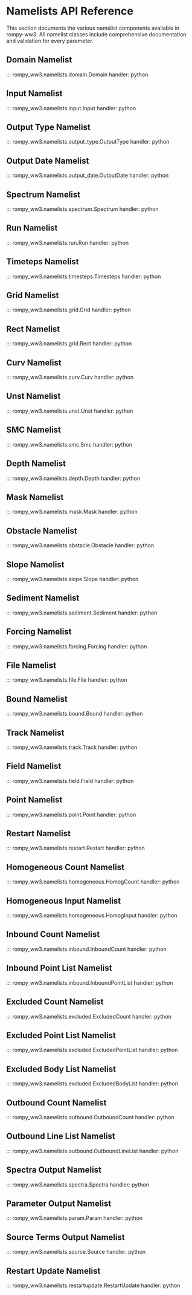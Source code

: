 # Namelists API Reference

This section documents the various namelist components available in rompy-ww3. All namelist classes include comprehensive documentation and validation for every parameter.

## Domain Namelist
::: rompy_ww3.namelists.domain.Domain
    handler: python

## Input Namelist
::: rompy_ww3.namelists.input.Input
    handler: python

## Output Type Namelist
::: rompy_ww3.namelists.output_type.OutputType
    handler: python

## Output Date Namelist
::: rompy_ww3.namelists.output_date.OutputDate
    handler: python

## Spectrum Namelist
::: rompy_ww3.namelists.spectrum.Spectrum
    handler: python

## Run Namelist
::: rompy_ww3.namelists.run.Run
    handler: python

## Timeteps Namelist
::: rompy_ww3.namelists.timesteps.Timesteps
    handler: python

## Grid Namelist
::: rompy_ww3.namelists.grid.Grid
    handler: python

## Rect Namelist
::: rompy_ww3.namelists.grid.Rect
    handler: python

## Curv Namelist
::: rompy_ww3.namelists.curv.Curv
    handler: python

## Unst Namelist
::: rompy_ww3.namelists.unst.Unst
    handler: python

## SMC Namelist
::: rompy_ww3.namelists.smc.Smc
    handler: python

## Depth Namelist
::: rompy_ww3.namelists.depth.Depth
    handler: python

## Mask Namelist
::: rompy_ww3.namelists.mask.Mask
    handler: python

## Obstacle Namelist
::: rompy_ww3.namelists.obstacle.Obstacle
    handler: python

## Slope Namelist
::: rompy_ww3.namelists.slope.Slope
    handler: python

## Sediment Namelist
::: rompy_ww3.namelists.sediment.Sediment
    handler: python

## Forcing Namelist
::: rompy_ww3.namelists.forcing.Forcing
    handler: python

## File Namelist
::: rompy_ww3.namelists.file.File
    handler: python

## Bound Namelist
::: rompy_ww3.namelists.bound.Bound
    handler: python

## Track Namelist
::: rompy_ww3.namelists.track.Track
    handler: python

## Field Namelist
::: rompy_ww3.namelists.field.Field
    handler: python

## Point Namelist
::: rompy_ww3.namelists.point.Point
    handler: python

## Restart Namelist
::: rompy_ww3.namelists.restart.Restart
    handler: python

## Homogeneous Count Namelist
::: rompy_ww3.namelists.homogeneous.HomogCount
    handler: python

## Homogeneous Input Namelist
::: rompy_ww3.namelists.homogeneous.HomogInput
    handler: python

## Inbound Count Namelist
::: rompy_ww3.namelists.inbound.InboundCount
    handler: python

## Inbound Point List Namelist
::: rompy_ww3.namelists.inbound.InboundPointList
    handler: python

## Excluded Count Namelist
::: rompy_ww3.namelists.excluded.ExcludedCount
    handler: python

## Excluded Point List Namelist
::: rompy_ww3.namelists.excluded.ExcludedPointList
    handler: python

## Excluded Body List Namelist
::: rompy_ww3.namelists.excluded.ExcludedBodyList
    handler: python

## Outbound Count Namelist
::: rompy_ww3.namelists.outbound.OutboundCount
    handler: python

## Outbound Line List Namelist
::: rompy_ww3.namelists.outbound.OutboundLineList
    handler: python

## Spectra Output Namelist
::: rompy_ww3.namelists.spectra.Spectra
    handler: python

## Parameter Output Namelist
::: rompy_ww3.namelists.param.Param
    handler: python

## Source Terms Output Namelist
::: rompy_ww3.namelists.source.Source
    handler: python

## Restart Update Namelist
::: rompy_ww3.namelists.restartupdate.RestartUpdate
    handler: python